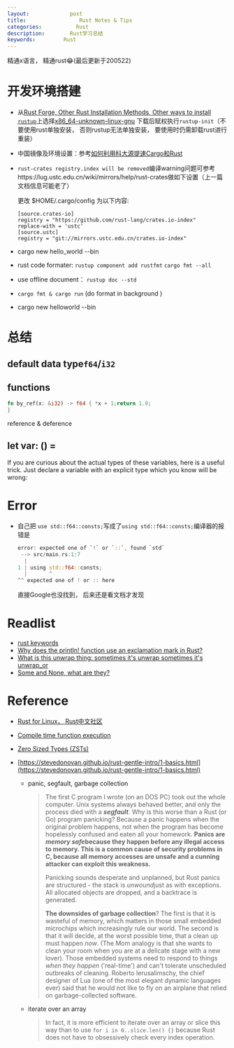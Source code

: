 ```yaml
---
layout:     		post
title:      		   Rust Notes & Tips 
categories: 	      Rust
description:   		Rust学习总结
keywords: 		  Rust
---
```


精通x语言， 精通rust😂(最后更新于200522)

# 开发环境搭建

- 从[Rust Forge, Other Rust Installation Methods, Other ways to install `rustup`](https://forge.rust-lang.org/other-installation-methods.html)上选择[x86\_64-unknown-linux-gnu](https://static.rust-lang.org/rustup/dist/x86_64-unknown-linux-gnu/rustup-init) 下载后赋权执行`rustup-init`（不要使用rust单独安装， 否则rustup无法单独安装， 要使用时仍需卸载rust进行重装）

- 中国镜像及环境设置：参考[如何利用科大源提速Cargo和Rust](https://blog.csdn.net/xiangxianghehe/article/details/53471936)

- `rust-crates registry.index will be removed`编译warning问题可参考https://lug.ustc.edu.cn/wiki/mirrors/help/rust-crates做如下设置（上一篇文档信息可能老了）

  更改 $HOME/.cargo/config 为以下内容:

  ```
  [source.crates-io]
  registry = "https://github.com/rust-lang/crates.io-index"
  replace-with = 'ustc'
  [source.ustc]
  registry = "git://mirrors.ustc.edu.cn/crates.io-index"
  ```

- cargo new hello_world --bin

- rust code formater: `rustup component add rustfmt`   `cargo fmt --all`

- use offline document： `rustup doc --std`

- `cargo fmt & cargo run` (do format in background )

- cargo new helloworld  --bin

# 总结

## default data type`f64`/`i32`

## functions

```rust
fn by_ref(x: &i32) -> f64 { *x + 1;return 1.0;
}
```

reference & deference

## let var: () =

If you are curious about the actual types of these variables, here is a useful trick. Just declare a variable with an explicit type which you know will be wrong:

# Error

- 自己把 `use std::f64::consts;`写成了`using std::f64::consts;`编译器的报错是

  ```rust
  error: expected one of `!` or `::`, found `std`
   --> src/main.rs:1:7
    |
  1 | using std::f64::consts;
    |       ^
  ^^ expected one of ! or :: here
  ```

  直接Google也没找到， 后来还是看文档才发现
  
  

# Readlist

- [rust keywords](https://doc.rust-lang.org/reference/keywords.html)
- [Why does the println! function use an exclamation mark in Rust?](https://stackoverflow.com/questions/29611387/why-does-the-println-function-use-an-exclamation-mark-in-rust)
- [What is this unwrap thing: sometimes it's unwrap sometimes it's unwrap_or](https://stackoverflow.com/questions/21257686/what-is-this-unwrap-thing-sometimes-its-unwrap-sometimes-its-unwrap-or)
- [Some and None, what are they?](https://stackoverflow.com/questions/24771655/some-and-none-what-are-they)

# Reference

- [Rust for Linux， Rust中文社区](http://wiki.jikexueyuan.com/project/rust-primer/install/install_rust_on_linux.html)

- [Compile time function execution](https://en.wikipedia.org/wiki/Compile_time_function_execution)

- [Zero Sized Types (ZSTs)](https://doc.rust-lang.org/nomicon/exotic-sizes.html#zero-sized-types-zsts)

- [https://stevedonovan.github.io/rust-gentle-intro/1-basics.html](https://stevedonovan.github.io/rust-gentle-intro/1-basics.html)

  - panic, segfault, garbage collection 

    > The first C program I wrote (on an DOS PC) took out the whole computer. Unix systems always behaved better, and only the process died with a ***segfault***. Why is this worse than a Rust (or Go) program panicking? Because a panic happens when the original problem happens, not when the program has become hopelessly confused and eaten all your homework. **Panics are *memory safe*because they happen before any illegal access to memory. This is a common cause of security problems in C, because all memory accesses are unsafe and a cunning attacker can exploit this weakness.**
    >
    > Panicking sounds desperate and unplanned, but Rust panics are structured - the stack is *unwound*just as with exceptions. All allocated objects are dropped, and a backtrace is generated.
    >
    > **The downsides of garbage collection**? The first is that it is wasteful of memory, which matters in those small embedded microchips which increasingly rule our world. The second is that it will decide, at the worst possible time, that a clean up must happen *now*. (The Mom analogy is that she wants to clean your room when you are at a delicate stage with a new lover). Those embedded systems need to respond to things *when they happen* ('real-time') and can't tolerate unscheduled outbreaks of cleaning. Roberto Ierusalimschy, the chief designer of Lua (one of the most elegant dynamic languages ever) said that he would not like to fly on an airplane that relied on garbage-collected software.

  - iterate over an array

    > In fact, it is more efficient to iterate over an array or slice this way than to use `for i in 0..slice.len() {}` because Rust does not have to obsessively check every index operation.

